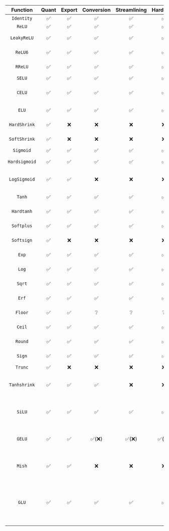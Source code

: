 |   Function    | Quant | Export | Conversion | Streamlining | Hardware |    Issues    |                                                                                         PRs                                                                                         |
|:-------------:|:-----:|:------:|:----------:|:------------:|:--------:|:------------:|:-----------------------------------------------------------------------------------------------------------------------------------------------------------------------------------:|
|  `Identity`   |   ✅   |   ✅    |     ✅      |      ✅       |    ✅     |              |                                                                                                                                                                                     |
|    `ReLU`     |   ✅   |   ✅    |     ✅      |      ✅       |    ✅     |              |                                                                                                                                                                                     |
|  `LeakyReLU`  |   ✅   |   ✅    |     ✅      |      ✅       |    ✅     |              |                                           https://github.com/fastmachinelearning/qonnx/pull/133, https://github.com/Xilinx/finn/pull/1030                                           |
|    `ReLU6`    |   ✅   |   ✅    |     ✅      |      ✅       |    ✅     |              |                                           https://github.com/fastmachinelearning/qonnx/pull/133, https://github.com/Xilinx/finn/pull/1030                                           |
|    `RReLU`    |   ✅   |   ✅    |     ✅      |      ✅       |    ✅     |              |                                           https://github.com/fastmachinelearning/qonnx/pull/133, https://github.com/Xilinx/finn/pull/1030                                           |
|    `SELU`     |   ✅   |   ✅    |     ✅      |      ✅       |    ✅     |              |                                                                      https://github.com/Xilinx/finn/pull/1030                                                                       |
|    `CELU`     |   ✅   |   ✅    |     ✅      |      ✅       |    ✅     | Opset >= 12  |               https://github.com/fastmachinelearning/qonnx/pull/140, https://github.com/fastmachinelearning/qonnx/pull/133, https://github.com/Xilinx/finn/pull/1030                |
|     `ELU`     |   ✅   |   ✅    |     ✅      |      ✅       |    ✅     |              |                                           https://github.com/fastmachinelearning/qonnx/pull/133, https://github.com/Xilinx/finn/pull/1030                                           |
| `HardShrink`  |   ✅   |   ❌    |     ❌      |      ❌       |    ❌     | Messy Export |                                                                                                                                                                                     |
| `SoftShrink`  |   ✅   |   ❌    |     ❌      |      ❌       |    ❌     | Messy Export |                                                                                                                                                                                     |
|   `Sigmoid`   |   ✅   |   ✅    |     ✅      |      ✅       |    ✅     |              |                                                                      https://github.com/Xilinx/finn/pull/1030                                                                       |
| `Hardsigmoid` |   ✅   |   ✅    |     ✅      |      ✅       |    ✅     |              |                                           https://github.com/fastmachinelearning/qonnx/pull/133, https://github.com/Xilinx/finn/pull/1030                                           |
| `LogSigmoid`  |   ✅   |   ✅    |     ❌      |      ❌       |    ❌     |  Composite   |                      https://github.com/fastmachinelearning/qonnx/pull/133, https://github.com/Xilinx/finn/pull/1030, https://github.com/Xilinx/finn/pull/1173                      |
|    `Tanh`     |   ✅   |   ✅    |     ✅      |      ✅       |    ✅     |              |                                           https://github.com/fastmachinelearning/qonnx/pull/133, https://github.com/Xilinx/finn/pull/1030                                           |
|  `Hardtanh`   |   ✅   |   ✅    |     ✅      |      ✅       |    ✅     |              |                                           https://github.com/fastmachinelearning/qonnx/pull/133, https://github.com/Xilinx/finn/pull/1030                                           |
|  `Softplus`   |   ✅   |   ✅    |     ✅      |      ✅       |    ✅     |              |                                           https://github.com/fastmachinelearning/qonnx/pull/133, https://github.com/Xilinx/finn/pull/1030                                           |
|  `Softsign`   |   ✅   |   ❌    |     ❌      |      ❌       |    ❌     | Messy Export |                                                                                                                                                                                     |
|     `Exp`     |   ✅   |   ✅    |     ✅      |      ✅       |    ✅     |              |                                           https://github.com/fastmachinelearning/qonnx/pull/133, https://github.com/Xilinx/finn/pull/1030                                           |
|     `Log`     |   ✅   |   ✅    |     ✅      |      ✅       |    ✅     |    Domain    |                                           https://github.com/fastmachinelearning/qonnx/pull/133, https://github.com/Xilinx/finn/pull/1030                                           |
|    `Sqrt`     |   ✅   |   ✅    |     ✅      |      ✅       |    ✅     |    Domain    |                                           https://github.com/fastmachinelearning/qonnx/pull/133, https://github.com/Xilinx/finn/pull/1030                                           |
|     `Erf`     |   ✅   |   ✅    |     ✅      |      ✅       |    ✅     |              |                                           https://github.com/fastmachinelearning/qonnx/pull/133, https://github.com/Xilinx/finn/pull/1030                                           |
|    `Floor`    |   ✅   |   ✅    |     ❔      |      ❔       |    ❔     | Verification |                                           https://github.com/fastmachinelearning/qonnx/pull/133, https://github.com/Xilinx/finn/pull/1030                                           |
|    `Ceil`     |   ✅   |   ✅    |     ✅      |      ✅       |    ✅     |              |                                           https://github.com/fastmachinelearning/qonnx/pull/133, https://github.com/Xilinx/finn/pull/1030                                           |
|    `Round`    |   ✅   |   ✅    |     ✅      |      ✅       |    ✅     |              |                                           https://github.com/fastmachinelearning/qonnx/pull/133, https://github.com/Xilinx/finn/pull/1030                                           |
|    `Sign`     |   ✅   |   ✅    |     ✅      |      ✅       |    ✅     |              |                                           https://github.com/fastmachinelearning/qonnx/pull/133, https://github.com/Xilinx/finn/pull/1030                                           |
|    `Trunc`    |   ✅   |   ❌    |     ❌      |      ❌       |    ❌     |  No Export   |                                                                                                                                                                                     |
| `Tanhshrink`  |   ✅   |   ✅    |     ✅      |      ❌       |    ❌     |  Composite   | https://github.com/fastmachinelearning/qonnx/pull/133, https://github.com/Xilinx/finn/pull/1030, https://github.com/Xilinx/finn/pull/1040, https://github.com/Xilinx/finn/pull/1173 |
|    `SiLU`     |   ✅   |   ✅    |     ✅      |      ✅       |    ✅     |  Composite   | https://github.com/fastmachinelearning/qonnx/pull/133, https://github.com/Xilinx/finn/pull/1030, https://github.com/Xilinx/finn/pull/1040, https://github.com/Xilinx/finn/pull/1173 |
|    `GELU`     |   ✅   |   ✅    |    ✅(❌)    |     ✅(❌)     |   ✅(❌)   |  Composite   | https://github.com/fastmachinelearning/qonnx/pull/133, https://github.com/Xilinx/finn/pull/1030, https://github.com/Xilinx/finn/pull/1040, https://github.com/Xilinx/finn/pull/1173 |
|    `Mish`     |   ✅   |   ✅    |     ❌      |      ❌       |    ❌     |  Composite   | https://github.com/fastmachinelearning/qonnx/pull/133, https://github.com/Xilinx/finn/pull/1030, https://github.com/Xilinx/finn/pull/1040, https://github.com/Xilinx/finn/pull/1173 |
|     `GLU`     |   ✅   |   ✅    |     ✅      |      ✅       |    ✅     |  Composite   | https://github.com/fastmachinelearning/qonnx/pull/133, https://github.com/Xilinx/finn/pull/1030, https://github.com/Xilinx/finn/pull/1040, https://github.com/Xilinx/finn/pull/1173, https://github.com/Xilinx/finn/pull/1189, https://github.com/Xilinx/finn/pull/1194, https://github.com/Xilinx/finn-hlslib/pull/143 |
